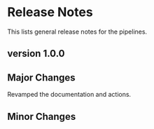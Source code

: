 # Release Notes

This lists general release notes for the pipelines.

## version 1.0.0

## Major Changes

Revamped the documentation and actions.

## Minor Changes
